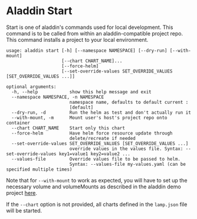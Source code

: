 # Aladdin Start
Start is one of aladdin's commands used for local development. This command is to be called from within an aladdin-compatible project repo. This command installs a project to your local environment.
```
usage: aladdin start [-h] [--namespace NAMESPACE] [--dry-run] [--with-mount]
                     [--chart CHART_NAME]...
                     [--force-helm]
                     [--set-override-values SET_OVERRIDE_VALUES [SET_OVERRIDE_VALUES ...]]

optional arguments:
  -h, --help            show this help message and exit
  --namespace NAMESPACE, -n NAMESPACE
                        namespace name, defaults to default current :
                        [default]
  --dry-run, -d         Run the helm as test and don't actually run it
  --with-mount, -m      Mount user's host's project repo onto container
  --chart CHART_NAME    Start only this chart
  --force-helm          Have helm force resource update through
                        delete/recreate if needed
  --set-override-values SET_OVERRIDE_VALUES [SET_OVERRIDE_VALUES ...]
                        override values in the values file. Syntax: --set-override-values key1=value1 key2=value2 ...
  --values-file         Override values file to be passed to helm.
                        Syntax: --values-file my-values.yaml (can be specified multiple times)
```
Note that for `--with-mount` to work as expected, you will have to set up the necessary volume and volumeMounts as described in the aladdin demo project [here](https://github.com/fivestars-os/aladdin-demo/blob/master/docs/code_mounting.md).

If the `--chart` option is not provided, all charts defined in the `lamp.json` file will be started.
